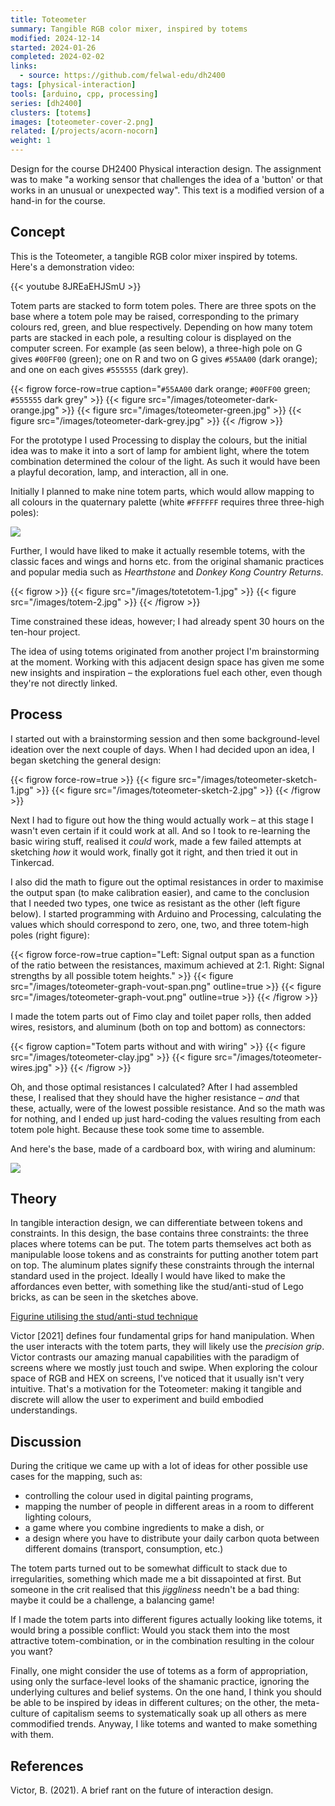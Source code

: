 ```yaml
---
title: Toteometer
summary: Tangible RGB color mixer, inspired by totems
modified: 2024-12-14
started: 2024-01-26
completed: 2024-02-02
links:
  - source: https://github.com/felwal-edu/dh2400
tags: [physical-interaction]
tools: [arduino, cpp, processing]
series: [dh2400]
clusters: [totems]
images: [toteometer-cover-2.png]
related: [/projects/acorn-nocorn]
weight: 1
---
```


Design for the course DH2400 Physical interaction design. The assignment was to make "a working sensor that challenges the idea of a 'button' or that works in an unusual or unexpected way". This text is a modified version of a hand-in for the course.

## Concept

This is the Toteometer, a tangible RGB color mixer inspired by totems. Here's a demonstration video:

{{< youtube 8JREaEHJSmU >}}

Totem parts are stacked to form totem poles. There are three spots on the base where a totem pole may be raised, corresponding to the primary colours red, green, and blue respectively. Depending on how many totem parts are stacked in each pole, a resulting colour is displayed on the computer screen. For example (as seen below), a three-high pole on G gives `#00FF00` (green); one on R and two on G gives `#55AA00` (dark orange); and one on each gives `#555555` (dark grey).

{{< figrow force-row=true caption="<code>#55AA00</code> dark orange; <code>#00FF00</code> green; <code>#555555</code> dark grey" >}}
    {{< figure src="/images/toteometer-dark-orange.jpg" >}}
    {{< figure src="/images/toteometer-green.jpg" >}}
    {{< figure src="/images/toteometer-dark-grey.jpg" >}}
{{< /figrow >}}

For the prototype I used Processing to display the colours, but the initial idea was to make it into a sort of lamp for ambient light, where the totem combination determined the colour of the light. As such it would have been a playful decoration, lamp, and interaction, all in one.

Initially I planned to make nine totem parts, which would allow mapping to all colours in the quaternary palette (white `#FFFFFF` requires three three-high poles):

![](/images/quaternary-colors.png)

Further, I would have liked to make it actually resemble totems, with the classic faces and wings and horns etc. from the original shamanic practices and popular media such as _Hearthstone_ and _Donkey Kong Country Returns_.

{{< figrow >}}
    {{< figure src="/images/totetotem-1.jpg" >}}
    {{< figure src="/images/totem-2.jpg" >}}
{{< /figrow >}}

Time constrained these ideas, however; I had already spent 30 hours on the ten-hour project.

The idea of using totems originated from another project I'm brainstorming at the moment. Working with this adjacent design space has given me some new insights and inspiration – the explorations fuel each other, even though they're not directly linked.

## Process

I started out with a brainstorming session and then some background-level ideation over the next couple of days. When I had decided upon an idea, I began sketching the general design:

{{< figrow force-row=true >}}
    {{< figure src="/images/toteometer-sketch-1.jpg" >}}
    {{< figure src="/images/toteometer-sketch-2.jpg" >}}
{{< /figrow >}}

Next I had to figure out how the thing would actually work – at this stage I wasn't even certain if it could work at all. And so I took to re-learning the basic wiring stuff, realised it _could_ work, made a few failed attempts at sketching _how_ it would work, finally got it right, and then tried it out in Tinkercad.

I also did the math to figure out the optimal resistances in order to maximise the output span (to make calibration easier), and came to the conclusion that I needed two types, one twice as resistant as the other (left figure below). I started programming with Arduino and Processing, calculating the values which should correspond to zero, one, two, and three totem-high poles (right figure):

{{< figrow force-row=true caption="Left: Signal output span as a function of the ratio between the resistances, maximum achieved at 2:1. Right: Signal strengths by all possible totem heights." >}}
    {{< figure src="/images/toteometer-graph-vout-span.png" outline=true >}}
    {{< figure src="/images/toteometer-graph-vout.png" outline=true >}}
{{< /figrow >}}

I made the totem parts out of Fimo clay and toilet paper rolls, then added wires, resistors, and aluminum (both on top and bottom) as connectors:

{{< figrow caption="Totem parts without and with wiring" >}}
    {{< figure src="/images/toteometer-clay.jpg" >}}
    {{< figure src="/images/toteometer-wires.jpg" >}}
{{< /figrow >}}

Oh, and those optimal resistances I calculated? After I had assembled these, I realised that they should have the higher resistance – _and_ that these, actually, were of the lowest possible resistance. And so the math was for nothing, and I ended up just hard-coding the values resulting from each totem pole hight. Because these took some time to assemble.

And here's the base, made of a cardboard box, with wiring and aluminum:

![](/images/toteometer-box-open.jpg)

## Theory

In tangible interaction design, we can differentiate between tokens and constraints. In this design, the base contains three constraints: the three places where totems can be put. The totem parts themselves act both as manipulable loose tokens and as constraints for putting another totem part on top. The aluminum plates signify these constraints through the internal standard used in the project. Ideally I would have liked to make the affordances even better, with something like the stud/anti-stud of Lego bricks, as can be seen in the sketches above.

[Figurine utilising the stud/anti-stud technique](/art/solartotem)

Victor [2021] defines four fundamental grips for hand manipulation. When the user interacts with the totem parts, they will likely use the _precision grip_. Victor contrasts our amazing manual capabilities with the paradigm of screens where we mostly just touch and swipe. When exploring the colour space of RGB and HEX on screens, I've noticed that it usually isn't very intuitive. That's a motivation for the Toteometer: making it tangible and discrete will allow the user to experiment and build embodied understandings.

## Discussion

During the critique we came up with a lot of ideas for other possible use cases for the mapping, such as:

- controlling the colour used in digital painting programs,
- mapping the number of people in different areas in a room to different lighting colours,
- a game where you combine ingredients to make a dish, or
- a design where you have to distribute your daily carbon quota between different domains (transport, consumption, etc.)

The totem parts turned out to be somewhat difficult to stack due to irregularities, something which made me a bit dissapointed at first. But someone in the crit realised that this _jiggliness_ needn't be a bad thing: maybe it could be a challenge, a balancing game!

If I made the totem parts into different figures actually looking like totems, it would bring a possible conflict: Would you stack them into the most attractive totem-combination, or in the combination resulting in the colour you want?

Finally, one might consider the use of totems as a form of appropriation, using only the surface-level looks of the shamanic practice, ignoring the underlying cultures and belief systems. On the one hand, I think you should be able to be inspired by ideas in different cultures; on the other, the meta-culture of capitalism seems to systematically soak up all others as mere commodified trends. Anyway, I like totems and wanted to make something with them.

## References

Victor, B. (2021). A brief rant on the future of interaction design.
